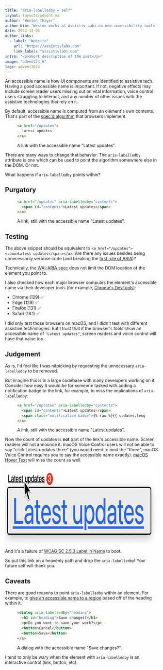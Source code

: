 ```yaml
---
title: "aria-labelledby = self"
layout: layouts/advent.md
author: "Weston Thayer"
author_bio: "Weston works at Assistiv Labs on new accessibility tools for software teams large and small."
date: 2024-12-06
author_links:
  - label: "Website"
    url: "https://assistivlabs.com"
    link_label: "assistivlabs.com"
intro: "<p>Short description of the post</p>"
image: "advent24_6"
tags: advent2024
---
```


An accessible name is how UI components are identified to assistive tech. Having a good accessible name is important. If not, negative effects may include screen reader users missing out on vital information, voice control users struggling to interact, and any number of other issues with the assistive technologies that rely on it.

By default, accessible name is computed from an element's own contents. That's part of the [spec'd algorithm](https://www.w3.org/TR/accname-1.1/) that browsers implement.

<figure class="u-mb">

  ```html
  <a href="/updates">
    Latest updates
  </a>
  ```

  <figcaption>A link with the accessible name "Latest updates".</figcaption>
</figure>

There are many ways to change that behavior. The `aria-labelledby` attribute is one which can be used to point the algorithm somewhere else in the DOM. Or not.

What happens if `aria-labelledby` points within?

## Purgatory

<figure class="u-mb">

  ```html
  <a href="/updates" aria-labelledby="contents">
    <span id="contents">Latest updates</span>
  </a>
  ```

  <figcaption>A link, still with the accessible name "Latest updates".</figcaption>
</figure>

## Testing

The above snippet should be equivalent to `<a href="/updates"><span>Latest updates</span></a>`. Are there any issues besides being unnecessarily verbose code (and breaking the [first rule of ARIA](https://www.w3.org/TR/using-aria/#rule1))?

Technically, the [WAI-ARIA spec](https://www.w3.org/TR/wai-aria/#aria-labelledby) does not limit the DOM location of the element you point to.

I also checked how each major browser computes the element's accessible name via their developer tools (for example, [Chrome's DevTools](https://developer.chrome.com/docs/devtools/accessibility/reference#computed)):

- Chrome (129) ✅
- Edge (129) ✅
- Firefox (131) ✅
- Safari (18.1) ✅

I did only test those browsers on macOS, and I didn't test with different assistive technologies. But I trust that if the browser's tools show an accessible name of `"Latest updates"`, screen readers and voice control will have that value too.

## Judgement

As is, I'd feel like I was nitpicking by requesting the unnecessary `aria-labelledby` to be removed.

But imagine this is in a large codebase with many developers working on it. Consider how easy it would be for someone tasked with adding a notification badge to the link, for example, to miss the implications of `aria-labelledby`:


<figure class="u-mb">

  ```html
  <a href="/updates" aria-labelledby="contents">
    <span id="contents">Latest updates</span>
    <span class="notification-badge">{% raw %}{{ updates.length }}{% endraw %}</span>
  </a>
  ```

  <figcaption>A link, still with the accessible name "Latest updates".</figcaption>
</figure>

Now the count of updates is **not** part of the link's accessible name. Screen readers will not announce it. macOS Voice Control users will not be able to say "click Latest updates three" (you would need to omit the "three", macOS Voice Control requires you to say the accessible name exactly). [macOS Hover Text](https://support.apple.com/guide/mac-help/view-a-larger-version-text-reading-typing-mchlb203bc78/mac) will miss the count as well.

<img alt="The mouse hovering the link with 'Latest updates' in black and underlined, with the number 3 on a red circle to the right. macOS Hover Text's overlay is below with only 'Latest updates' in large type, blue and underlined." src="hovertext.png" width="872" height="252" loading="lazy">

And it's a failure of [WCAG SC 2.5.3 Label in Name](https://www.w3.org/TR/WCAG22/#label-in-name) to boot.

So put this link on a heavenly path and drop the `aria-labelledby`! Your future self will thank you.

## Caveats

There are good reasons to point `aria-labelledby` within an element. For example, to [give an accessible name to a region](https://www.w3.org/TR/wai-aria/#example-27) based off of the heading within it.

<figure class="u-mb">

  ```html
  <dialog aria-labelledby="heading">
    <h1 id="heading">Save changes?</h1>
    <p>Do you want to save your work?</p>
    <button>Cancel</button>
    <button>Save</button>
  </a>
  ```

  <figcaption>A dialog with the accessible name "Save changes?".</figcaption>
</figure>

I tend to only be wary when the element with `aria-labelledby` is an interactive control (link, button, etc).
